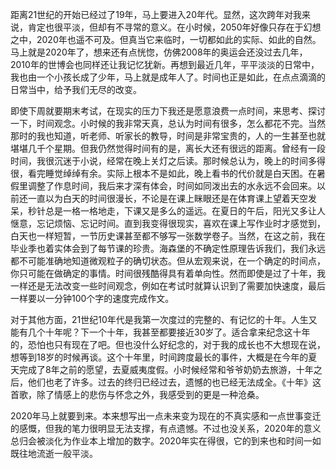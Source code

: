 距离21世纪的开始已经过了19年，马上要进入20年代。显然，这次跨年对我来说，肯定也很平淡，但却有不寻常的意义。在小时候，2050年好像只存在于幻想之中，2020年也遥不可及。但真当它来临时，一切都如此的实际、如此的自然。马上就是2020年了，想来还有点恍惚，仿佛2008年的奥运会还没过去几年，2010年的世博会也同样还让我记忆犹新。再想到最近几年，平平淡淡的日常中，我也由一个小孩长成了少年，马上就是成年人了。时间也正是如此，在点点滴滴的日常当中，给予我们无尽的改变。

即使下周就要期末考试，在现实的压力下我还是愿意浪费一点时间，来思考、探讨一下，时间观念。小时候的我非常天真，总认为时间有很多，怎么都花不完。当然那时的我也知道，听老师、听家长的教导，时间是非常宝贵的，人的一生甚至也就堪堪几千个星期。但我仍然觉得时间有的是，离长大还有很远的距离。曾经有一段时间，我很沉迷于小说，经常在晚上关灯之后读。那时候总认为，晚上的时间多得很，看完睡觉绰绰有余。实际上根本不是如此，晚上看书的代价就是白天困。在暑假里调整了作息时间，我后来才深有体会，时间如同泼出去的水永远不会回来。以前还一直以为白天的时间很漫长，不论是在课上眯眼还是在体育课上望着天空发呆，秒针总是一格一格地走，下课又是多么的遥远。在夏日的午后，阳光又多让人惬意，忘记烦恼、忘记时间。直到我变得很现实，喜欢在课上写作业时才感觉到，白天也一样短暂，一节历史课甚至都不够写一张数学卷子。当然，在这之前，我在毕业季也着实体会到了每节课的珍贵。海森堡的不确定性原理告诉我们，我们永远都不可能准确地知道微观粒子的确切状态。但从宏观来说，在一个确定的时间点，你只可能在做确定的事情。时间很残酷得具有着单向性。然而即使是过了十年，我一样还是无法改变一些时间观念，例如在考试时就算认识到了需要加快速度，最后一样要以一分钟100个字的速度完成作文。

对于其他方面，21世纪10年代是我第一次度过的完整的、有记忆的十年。人生又能有几个十年呢？下一个十年，我甚至都要接近30岁了。适合拿来纪念这十年的，恐怕也只有现在了吧。但也没什么好纪念的，对于我的成长也不大想现在说，想等到18岁的时候再谈。这个十年里，时间跨度最长的事件，大概是在今年的夏天完成了8年之前的愿望，去夏威夷度假。小时候经常和爷爷奶奶去旅游，十年之后，他们也老了许多。过去的终归已经过去，遗憾的也已经无法成全。《十年》这首歌，除了情感上的悲伤与怀念之外，我感受到的更是一种沧桑。

2020年马上就要到来。本来想写出一点未来变为现在的不真实感和一点世事变迁的感慨，但我的笔力很明显无法支撑，有点遗憾。不过也没关系，2020年的意义总归会被淡化为作业本上增加的数字。2020年实在得很，它的到来也和时间一如既往地流逝一般平淡。